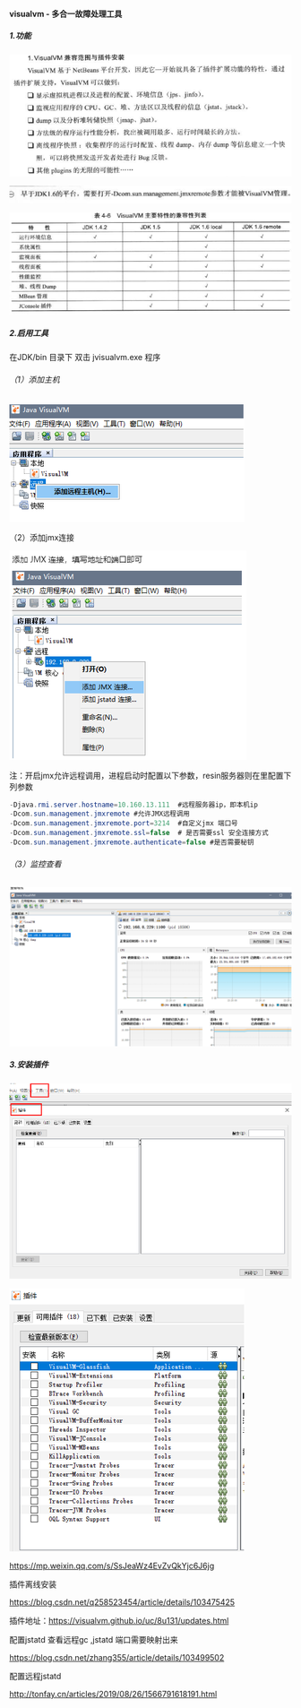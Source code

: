 #### visualvm - 多合一故障处理工具

##### 1.功能

![image-20210811155227684](https://raw.githubusercontent.com/codecodeabc/Note-len/main/img/20210811155227.png)

![image-20210811155328635](https://raw.githubusercontent.com/codecodeabc/Note-len/main/img/20210811155328.png)

![image-20210811155238783](https://raw.githubusercontent.com/codecodeabc/Note-len/main/img/20210811155238.png)



##### 2.启用工具

在JDK/bin 目录下 双击 jvisualvm.exe 程序

###### （1）添加主机

![image-20210811161643255](https://raw.githubusercontent.com/codecodeabc/Note-len/main/img/20210811161643.png)



（2）添加jmx连接

![image-20210811161701941](https://raw.githubusercontent.com/codecodeabc/Note-len/main/img/20210811161701.png)

注：开启jmx允许远程调用，进程启动时配置以下参数，resin服务器则在<jvm-arg>里配置下列参数

```java
-Djava.rmi.server.hostname=10.160.13.111  #远程服务器ip，即本机ip
-Dcom.sun.management.jmxremote #允许JMX远程调用
-Dcom.sun.management.jmxremote.port=3214  #自定义jmx 端口号
-Dcom.sun.management.jmxremote.ssl=false  # 是否需要ssl 安全连接方式
-Dcom.sun.management.jmxremote.authenticate=false #是否需要秘钥
```



###### （3）监控查看

![image-20210811161747044](https://raw.githubusercontent.com/codecodeabc/Note-len/main/img/20210811161747.png)



##### 3.安装插件

![image-20210811162050027](https://raw.githubusercontent.com/codecodeabc/Note-len/main/img/20210811162050.png)

![image-20210811162111952](https://raw.githubusercontent.com/codecodeabc/Note-len/main/img/20210811162112.png)



https://mp.weixin.qq.com/s/SsJeaWz4EvZvQkYjc6J6jg

插件离线安装

https://blog.csdn.net/q258523454/article/details/103475425

插件地址：https://visualvm.github.io/uc/8u131/updates.html



配置jstatd 查看远程gc  ,jstatd 端口需要映射出来

https://blog.csdn.net/zhang355/article/details/103499502

配置远程jstatd

http://tonfay.cn/articles/2019/08/26/1566791618191.html